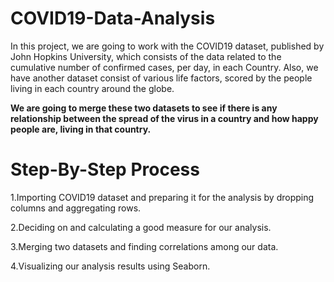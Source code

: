 # COVID19-Data-Analysis
In this project, we are going to work with the COVID19 dataset, published by John Hopkins University, which consists of the data related to the cumulative number of confirmed cases, per day, in each Country. Also, we have another dataset consist of various life factors, scored by the people living in each country around the globe.

**We are going to merge these two datasets to see if there is any relationship between the spread of the virus in a country and how happy people are, living in that country.**

# Step-By-Step Process

1.Importing COVID19 dataset and preparing it for the analysis by dropping columns and aggregating rows.

2.Deciding on and calculating a good measure for our analysis.

3.Merging two datasets and finding correlations among our data.

4.Visualizing our analysis results using Seaborn.